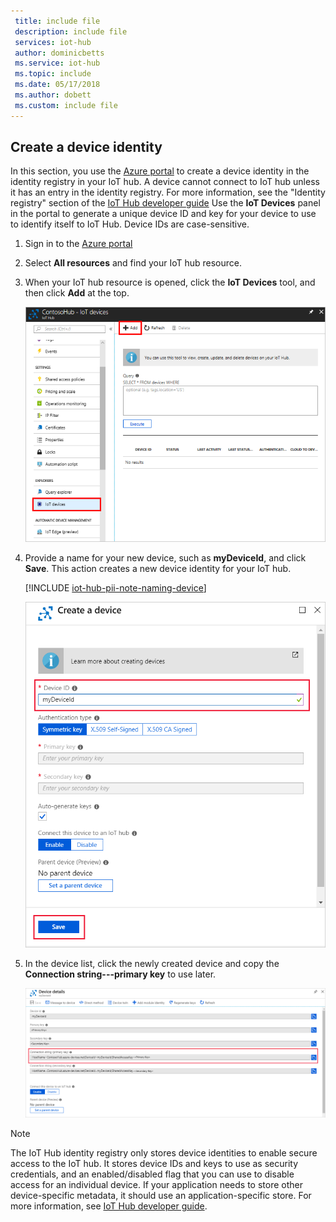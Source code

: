 ```yaml
---
 title: include file
 description: include file
 services: iot-hub
 author: dominicbetts
 ms.service: iot-hub
 ms.topic: include
 ms.date: 05/17/2018
 ms.author: dobett
 ms.custom: include file
---
```


## Create a device identity

In this section, you use the [Azure portal](https://portal.azure.com) to create a device identity in the identity registry in your IoT hub. A device cannot connect to IoT hub unless it has an entry in the identity registry. For more information, see the "Identity registry" section of the [IoT Hub developer guide](../articles/iot-hub/iot-hub-devguide-identity-registry.md) Use the **IoT Devices** panel in the portal to generate a unique device ID and key for your device to use to identify itself to IoT Hub. Device IDs are case-sensitive.

1. Sign in to the [Azure portal](https://portal.azure.com)

2. Select **All resources** and find your IoT hub resource.

3. When your IoT hub resource is opened, click the **IoT Devices** tool, and then click **Add** at the top. 

    ![Create device identity in portal](./media/iot-hub-get-started-create-device-identity-portal/create-identity-portal.png)

4. Provide a name for your new device, such as **myDeviceId**, and click **Save**. This action creates a new device identity for your IoT hub.

   [!INCLUDE [iot-hub-pii-note-naming-device](iot-hub-pii-note-naming-device.md)]

   ![Add a new device](./media/iot-hub-get-started-create-device-identity-portal/create-a-device.png)

5. In the device list, click the newly created device and copy the **Connection string---primary key** to use later.

    ![Device connection string](./media/iot-hub-get-started-create-device-identity-portal/device-details.png)

> [!NOTE]
> The IoT Hub identity registry only stores device identities to enable secure access to the IoT hub. It stores device IDs and keys to use as security credentials, and an enabled/disabled flag that you can use to disable access for an individual device. If your application needs to store other device-specific metadata, it should use an application-specific store. For more information, see [IoT Hub developer guide](../articles/iot-hub/iot-hub-devguide-identity-registry.md).
